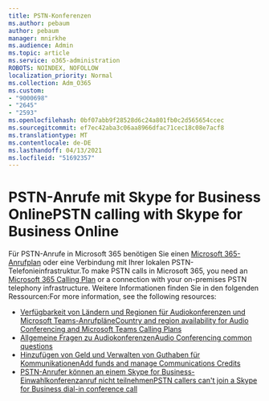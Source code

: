 ```yaml
---
title: PSTN-Konferenzen
ms.author: pebaum
author: pebaum
manager: mnirkhe
ms.audience: Admin
ms.topic: article
ms.service: o365-administration
ROBOTS: NOINDEX, NOFOLLOW
localization_priority: Normal
ms.collection: Adm_O365
ms.custom:
- "9000698"
- "2645"
- "2593"
ms.openlocfilehash: 0bf07abb9f28528d6c24a801fb0c2d565654ccec
ms.sourcegitcommit: ef7ec42aba3c06aa8966dfac71cec18c08e7acf8
ms.translationtype: MT
ms.contentlocale: de-DE
ms.lasthandoff: 04/13/2021
ms.locfileid: "51692357"
---
```

# <a name="pstn-calling-with-skype-for-business-online"></a><span data-ttu-id="b13f4-102">PSTN-Anrufe mit Skype for Business Online</span><span class="sxs-lookup"><span data-stu-id="b13f4-102">PSTN calling with Skype for Business Online</span></span>

<span data-ttu-id="b13f4-103">Für PSTN-Anrufe in Microsoft 365 benötigen Sie einen [Microsoft 365-Anrufplan](https://docs.microsoft.com/microsoftteams/what-is-phone-system-in-office-365#more-about-calling-plans) oder eine Verbindung mit Ihrer lokalen PSTN-Telefonieinfrastruktur.</span><span class="sxs-lookup"><span data-stu-id="b13f4-103">To make PSTN calls in Microsoft 365, you need an [Microsoft 365 Calling Plan](https://docs.microsoft.com/microsoftteams/what-is-phone-system-in-office-365#more-about-calling-plans) or a connection with your on-premises PSTN telephony infrastructure.</span></span> <span data-ttu-id="b13f4-104">Weitere Informationen finden Sie in den folgenden Ressourcen:</span><span class="sxs-lookup"><span data-stu-id="b13f4-104">For more information, see the following resources:</span></span> 

- [<span data-ttu-id="b13f4-105">Verfügbarkeit von Ländern und Regionen für Audiokonferenzen und Microsoft Teams-Anrufpläne</span><span class="sxs-lookup"><span data-stu-id="b13f4-105">Country and region availability for Audio Conferencing and Microsoft Teams Calling Plans</span></span>](https://docs.microsoft.com/microsoftteams/country-and-region-availability-for-audio-conferencing-and-calling-plans/country-and-region-availability-for-audio-conferencing-and-calling-plans) 
- [<span data-ttu-id="b13f4-106">Allgemeine Fragen zu Audiokonferenzen</span><span class="sxs-lookup"><span data-stu-id="b13f4-106">Audio Conferencing common questions</span></span>](https://docs.microsoft.com/microsoftteams/audio-conferencing-common-questions)
- [<span data-ttu-id="b13f4-107">Hinzufügen von Geld und Verwalten von Guthaben für Kommunikationen</span><span class="sxs-lookup"><span data-stu-id="b13f4-107">Add funds and manage Communications Credits</span></span>](https://docs.microsoft.com/microsoftteams/add-funds-and-manage-communications-credits)
- [<span data-ttu-id="b13f4-108">PSTN-Anrufer können an einem Skype for Business-Einwahlkonferenzanruf nicht teilnehmen</span><span class="sxs-lookup"><span data-stu-id="b13f4-108">PSTN callers can't join a Skype for Business dial-in conference call</span></span>](https://docs.microsoft.com/SkypeForBusiness/troubleshoot/online-conferencing/pstn-callers-cant-join-dial-in-call)
